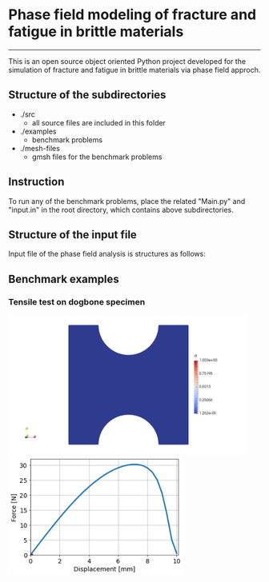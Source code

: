 # **Phase field modeling of fracture and fatigue in brittle materials**
***

This is an open source object oriented Python project developed for the simulation of fracture and fatigue in brittle materials via phase field approch. 

## Structure of the subdirectories
* ./src
  - all source files are included in this folder
* ./examples 
  - benchmark problems 
* ./mesh-files 
  - gmsh files for the benchmark problems

## Instruction
To run any of the benchmark problems, place the related "Main.py" and "input.in" in the root directory, which contains above subdirectories. 

## Structure of the input file
Input file of the phase field analysis is structures as follows:

## Benchmark examples
### Tensile test on dogbone specimen
<img src="https://github.com/rrezakhani/Phase-Field-Fracture/blob/main/examples/dogbone-quad/dogbone.gif" width="480"> <img src="https://github.com/rrezakhani/Phase-Field-Fracture/blob/main/examples/dogbone-quad/force-disp.gif" width="350">

